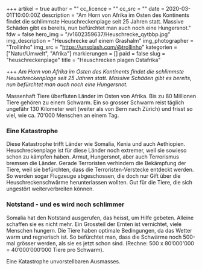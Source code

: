 +++
artikel = true
author = ""
cc_licence = ""
cc_src = ""
date = 2020-03-01T10:00:00Z
description = "Am Horn von Afrika im Osten des Kontinents findet die schlimmste Heuschreckenplage seit 25 Jahren statt. Massive Schäden gibt es bereits, nun befürchtet man auch noch eine Hungersnot."
fdw = false
hero_img = "/v1602359637/Heuschrecke_qytbbp.jpg"
img_description = "Heuschrecke auf einem Grashalm"
img_photographer = "Trollinho"
img_src = "https://unsplash.com/@trollinho"
kategorien = ["Natur/Umwelt", "Afrika"]
markierungen = []
paid = false
slug = "heuschreckenplage"
title = "Heuschrecken plagen Ostafrika"

+++
_Am Horn von Afrika im Osten des Kontinents findet die schlimmste Heuschreckenplage seit 25 Jahren statt. Massive Schäden gibt es bereits, nun befürchtet man auch noch eine Hungersnot._

Massenhaft Tiere überfluten Länder im Osten von Afrika. Bis zu 80 Millionen Tiere gehören zu einem Schwarm. Ein so grosser Schwarm reist täglich ungefähr 130 Kilometer weit (weiter als von Bern nach Zürich) und frisst so viel, wie ca. 70'000 Menschen an einem Tag.

### **Eine Katastrophe**​

Diese Katastrophe trifft Länder wie Somalia, Kenia und auch Aethiopien. Heuschreckenplage ist für diese Länder noch extremer, weil sie sowieso schon zu kämpfen haben. Armut, Hungersnot, aber auch Terrorismus bremsen die Länder. Gerade Terroristen verhindern die Bekämpfung der Tiere, weil sie befürchten, dass die Terroristen-Verstecke entdeckt werden. So werden sogar Flugzeuge abgeschossen, die doch nur Gift über die Heuschreckenschwärme herunterlassen wollten. Gut für die Tiere, die sich ungestört weiterverbreiten können.

### **Notstand - und es wird noch schlimmer**

Somalia hat den Notstand ausgerufen, das heisst, um Hilfe gebeten. Alleine schaffen sie es nicht mehr. Ein Grossteil der Ernten ist vernichtet, viele Menschen hungern. Die Tiere haben optimale Bedingungen, da das Wetter warm und regnerisch ist. So befürchtet man, dass die Schwärme noch 500-mal grösser werden, als sie es jetzt schon sind. (Rechne: 500 x 80’000'000 = 40’000’000’000 Tiere pro Schwarm).

Eine Katastrophe unvorstellbaren Ausmasses.